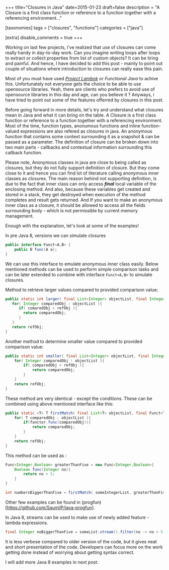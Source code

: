 +++
title="Closures in Java"
date=2015-01-23
draft=false
description = "A Closure is a first class function or reference to a function together with a referencing environment..."

[taxonomies]
tags = ["closures", "functions"]
categories = ["java"]

[extra]
disable_comments = true
+++

Working on last few projects, i've realized that use of closures can come really handy in day-to-day work.
Can you imagine writing loops after loops to extract or collect properties from list of custom objects? It can be tiring and painful. And hence, I have decided to add this post - mainly to point out couple of situations where introduction to closures can really ease this pain.<!-- more -->

Most of you must have used [<i>Project Lambok</i>](https://projectlombok.org) or <i>Functional Java</i> to achive this. Unfortunately not everyone gets the choice to be able to use opensource libraries. Yeah, there are clients who prefers to avoid use of opensource libraries in this day and age, can you believe it ? Anyways, i have tried to point out some of the features offerred by closures in this post.

Before going forward in more details, let's try and understand what closures mean in Java and what it can bring on the table.
A Closure is a first class function or reference to a function together with a referencing environment. Most of the time, function types, anonumous functions and inline function-valued expressions are also refered as closures in java. An anonymous function that contains some context surrounding it as a snapshot & can be passed as a parameter. The definition of closure can be broken down into two main parts - callbacks and contextual information surrounding this callback function.

Please note, Anonymous classes in java are close to being called as closures, but they do not fully support definition of closure. But they come close to it and hence you can find lot of literature calling anonymous inner classes as closures. The main reason behind not supporting definition, is due to the fact that inner class can only access <strong><i>final</i></strong> local variable of the enclosing method. And also, because these variables get created and stored in a stack, they get destroyed when execution of the method completes and result gets returned. And If you want to make an anonymous inner class as a closure, it should be allowed to access all the fields surrounding body - which is not permissible by current memory management.

Enough with the explanation, let's look at some of the examples!

In pre Java 8, versions we can simulate closures

```java
public interface Funct<A,B> {
    public B func(A a);
}
```

We can use this interface to emulate anonymous inner class easily. Below mentioned methods can be used to perform simple comparison tasks and can be later extended to combine with interface `Funct<A,B>` to simulate closures.

Method to retrieve larger values compared to provided comparison value:

```java
public static int larger( final List<Integer> objectList, final Integer refObj ){
   for( Integer comparedObj : objectList ){
      if( comaredObj > refObj ){
        return comparedObj;
      }
   }
   return refObj;
}
```

Another method to determine smaller value compared to provided comparison value:

```java
public static int smaller( final List<Integer> objectList, final Integer refObj ){
    for( Integer comparedObj : objectList ){
        if( comparedObj < refObj ){
            return comparedObj;
        }
    }
    return refObj;
}
```

These method are very identical - except the conditions. These can be combined using above mentioned interface like this:

```java
public static <T> T firstMatch( final List<T> objectList, final Funct<T, Boolean> functor, T refObj ){
    for( T comparedObj : objectList ){
        if(functor.func(comparedObj)){
            return comparedObj;
        }
    }
    return refObj;
}
```

This method can be used as :

```java
Func<Integer,Boolean> greaterThanFive = new Func<Integer,Boolean>{
    Boolean func(Integer no){
        return no > 5;
    }
}

int numbersBiggerThanFive = firstMatch( someIntegerList, greaterThanFive, defaultValue );
```

Other few examples can be found in (progfun)[https://github.com/SaumilP/java-progfun].

In Java 8, streams can be used to make use of newly added feature - lambda expressions.

```java
final Integer noBiggerThanFive = someList.stream().filter(no -> no > 5 ).get();
```

It is less verbose compared to older version of the code, but it gives neat and short presentation of the code.
Developers can focus more on the work getting done instead of worrying about getting syntax correct.

I will add more Java 8 examples in next post.
